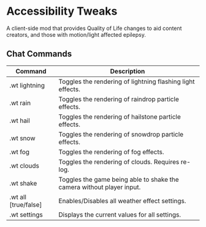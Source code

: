 # Accessibility Tweaks

A client-side mod that provides Quality of Life changes to aid content creators, and those with motion/light affected epilepsy.

## Chat Commands

| Command               | Description |
| ---                   | --- |
| .wt lightning         | Toggles the rendering of lightning flashing light effects. |
| .wt rain              | Toggles the rendering of raindrop particle effects. |
| .wt hail              | Toggles the rendering of hailstone particle effects. |
| .wt snow              | Toggles the rendering of snowdrop particle effects. |
| .wt fog               | Toggles the rendering of fog effects. |
| .wt clouds            | Toggles the rendering of clouds. Requires re-log. |
| .wt shake             | Toggles the game being able to shake the camera without player input. |
| .wt all [true/false]  | Enables/Disables all weather effect settings. |
| .wt settings          | Displays the current values for all settings. |

